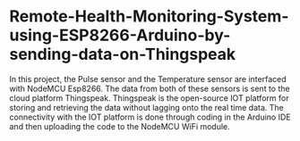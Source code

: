 # Remote-Health-Monitoring-System-using-ESP8266-Arduino-by-sending-data-on-Thingspeak

In this project, the Pulse sensor and the Temperature sensor are interfaced with NodeMCU Esp8266. The data from both of these sensors is sent to the cloud platform Thingspeak. Thingspeak is the open-source IOT platform for storing and retrieving the data without lagging onto the real time data. The connectivity with the IOT platform is done through coding in the Arduino IDE and then uploading the code to the NodeMCU WiFi module.
